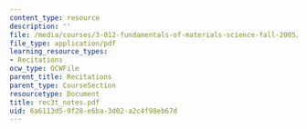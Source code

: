 ```yaml
---
content_type: resource
description: ''
file: /media/courses/3-012-fundamentals-of-materials-science-fall-2005/6a6113d59f28e6ba3d02a2c4f98eb67d_rec3t_notes.pdf
file_type: application/pdf
learning_resource_types:
- Recitations
ocw_type: OCWFile
parent_title: Recitations
parent_type: CourseSection
resourcetype: Document
title: rec3t_notes.pdf
uid: 6a6113d5-9f28-e6ba-3d02-a2c4f98eb67d
---
```

